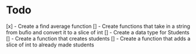 # Todo

[x] - Create a find average function
[] - Create functions that take in a string from bufio and convert it to a slice of int
[] - Create a data type for Students
[] - Create a function that creates students
[] - Create a function that adds a slice of int to already made students
  
